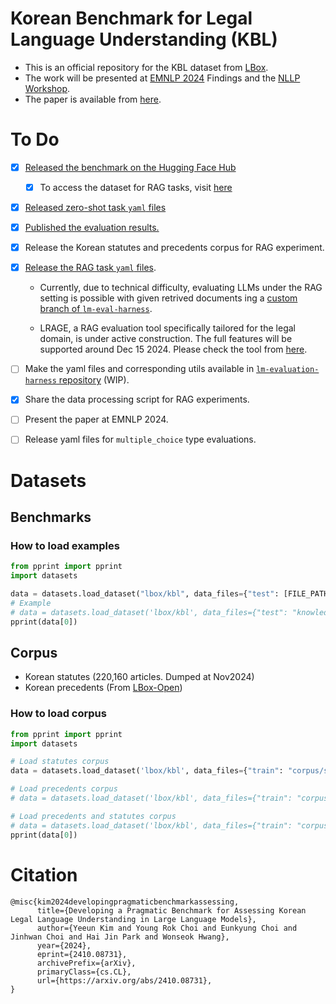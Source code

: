# Korean Benchmark for Legal Language Understanding (KBL)
- This is an official repository for the KBL dataset from [LBox](https://lbox.kr/v2).
- The work will be presented at [EMNLP 2024](https://2024.emnlp.org/) Findings and the [NLLP Workshop](https://nllpw.org/workshop/).
- The paper is available from [here](https://arxiv.org/abs/2410.08731).

# To Do
- [x] [Released the benchmark on the Hugging Face Hub](https://huggingface.co/datasets/lbox/kbl)
  - [x] To access the dataset for RAG tasks, visit [here](https://huggingface.co/datasets/lbox/kbl-rag)
- [x] [Released zero-shot task `yaml` files](https://github.com/lbox-kr/lm-evaluation-harness-kbl)
- [x] [Published the evaluation results.](https://huggingface.co/datasets/lbox/kbl-emnlp24-evaluation-results/tree/main)
- [x] Release the Korean statutes and precedents corpus for RAG experiment.

- [x] [Release the RAG task `yaml` files](https://huggingface.co/datasets/lbox/kbl).
  - Currently, due to technical difficulty, evaluating LLMs under the RAG setting is possible with given retrived documents ing a [custom branch of `lm-eval-harness`](https://github.com/lbox-kr/lm-evaluation-harness-kbl).

  - LRAGE, a RAG evaluation tool specifically tailored for the legal domain, is under active construction. The full features will be supported around Dec 15 2024. Please check the tool from [here](https://github.com/hoorangyee/LRAGE/tree/main).
- [ ] Make the yaml files and corresponding utils available in [`lm-evaluation-harness` repository](https://github.com/EleutherAI/lm-evaluation-harness) (WIP).
- [x] Share the data processing script for RAG experiments.
- [ ] Present the paper at EMNLP 2024.
- [ ] Release yaml files for `multiple_choice` type evaluations.

# Datasets
## Benchmarks
### How to load examples
```python
from pprint import pprint
import datasets

data = datasets.load_dataset("lbox/kbl", data_files={"test": [FILE_PATH]})
# Example
# data = datasets.load_dataset('lbox/kbl', data_files={"test": "knowledge/kbl_legal_concept_qa_v0.1.json"})["test"]
pprint(data[0])

```
## Corpus
- Korean statutes (220,160 articles. Dumped at Nov2024) 
- Korean precedents (From [LBox-Open](https://github.com/lbox-kr/lbox-open))

### How to load corpus
```python
from pprint import pprint
import datasets

# Load statutes corpus
data = datasets.load_dataset('lbox/kbl', data_files={"train": "corpus/statutes.jsonl"})["train"]

# Load precedents corpus
# data = datasets.load_dataset('lbox/kbl', data_files={"train": "corpus/precedents.jsonl"})["train"]

# Load precedents and statutes corpus
# data = datasets.load_dataset('lbox/kbl', data_files={"train": "corpus/precedents_and_statutes.jsonl"})["train"]
pprint(data[0])

```



# Citation
```
@misc{kim2024developingpragmaticbenchmarkassessing,
      title={Developing a Pragmatic Benchmark for Assessing Korean Legal Language Understanding in Large Language Models}, 
      author={Yeeun Kim and Young Rok Choi and Eunkyung Choi and Jinhwan Choi and Hai Jin Park and Wonseok Hwang},
      year={2024},
      eprint={2410.08731},
      archivePrefix={arXiv},
      primaryClass={cs.CL},
      url={https://arxiv.org/abs/2410.08731}, 
}
```